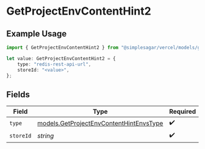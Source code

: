 # GetProjectEnvContentHint2

## Example Usage

```typescript
import { GetProjectEnvContentHint2 } from "@simplesagar/vercel/models/getprojectenvop.js";

let value: GetProjectEnvContentHint2 = {
    type: "redis-rest-api-url",
    storeId: "<value>",
};
```

## Fields

| Field                                                                                    | Type                                                                                     | Required                                                                                 | Description                                                                              |
| ---------------------------------------------------------------------------------------- | ---------------------------------------------------------------------------------------- | ---------------------------------------------------------------------------------------- | ---------------------------------------------------------------------------------------- |
| `type`                                                                                   | [models.GetProjectEnvContentHintEnvsType](../models/getprojectenvcontenthintenvstype.md) | :heavy_check_mark:                                                                       | N/A                                                                                      |
| `storeId`                                                                                | *string*                                                                                 | :heavy_check_mark:                                                                       | N/A                                                                                      |